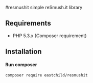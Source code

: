 #resmushit
simple reSmush.it library

## Requirements

- PHP 5.3.x (Composer requirement)

## Installation
#### Run composer
```shell
composer require eastchild/resmushit
```

